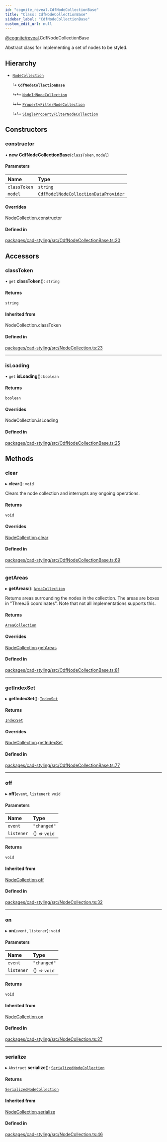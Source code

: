 ```yaml
---
id: "cognite_reveal.CdfNodeCollectionBase"
title: "Class: CdfNodeCollectionBase"
sidebar_label: "CdfNodeCollectionBase"
custom_edit_url: null
---
```


[@cognite/reveal](../modules/cognite_reveal.md).CdfNodeCollectionBase

Abstract class for implementing a set of nodes to be styled.

## Hierarchy

- [`NodeCollection`](cognite_reveal.NodeCollection.md)

  ↳ **`CdfNodeCollectionBase`**

  ↳↳ [`NodeIdNodeCollection`](cognite_reveal.NodeIdNodeCollection.md)

  ↳↳ [`PropertyFilterNodeCollection`](cognite_reveal.PropertyFilterNodeCollection.md)

  ↳↳ [`SinglePropertyFilterNodeCollection`](cognite_reveal.SinglePropertyFilterNodeCollection.md)

## Constructors

### constructor

• **new CdfNodeCollectionBase**(`classToken`, `model`)

#### Parameters

| Name | Type |
| :------ | :------ |
| `classToken` | `string` |
| `model` | [`CdfModelNodeCollectionDataProvider`](../interfaces/cognite_reveal.CdfModelNodeCollectionDataProvider.md) |

#### Overrides

NodeCollection.constructor

#### Defined in

[packages/cad-styling/src/CdfNodeCollectionBase.ts:20](https://github.com/cognitedata/reveal/blob/fba2eed2/viewer/packages/cad-styling/src/CdfNodeCollectionBase.ts#L20)

## Accessors

### classToken

• `get` **classToken**(): `string`

#### Returns

`string`

#### Inherited from

NodeCollection.classToken

#### Defined in

[packages/cad-styling/src/NodeCollection.ts:23](https://github.com/cognitedata/reveal/blob/fba2eed2/viewer/packages/cad-styling/src/NodeCollection.ts#L23)

___

### isLoading

• `get` **isLoading**(): `boolean`

#### Returns

`boolean`

#### Overrides

NodeCollection.isLoading

#### Defined in

[packages/cad-styling/src/CdfNodeCollectionBase.ts:25](https://github.com/cognitedata/reveal/blob/fba2eed2/viewer/packages/cad-styling/src/CdfNodeCollectionBase.ts#L25)

## Methods

### clear

▸ **clear**(): `void`

Clears the node collection and interrupts any ongoing operations.

#### Returns

`void`

#### Overrides

[NodeCollection](cognite_reveal.NodeCollection.md).[clear](cognite_reveal.NodeCollection.md#clear)

#### Defined in

[packages/cad-styling/src/CdfNodeCollectionBase.ts:69](https://github.com/cognitedata/reveal/blob/fba2eed2/viewer/packages/cad-styling/src/CdfNodeCollectionBase.ts#L69)

___

### getAreas

▸ **getAreas**(): [`AreaCollection`](../interfaces/cognite_reveal.AreaCollection.md)

Returns areas surrounding the nodes in the collection. The areas
are boxes in "ThreeJS coordinates". Note that not all
implementations supports this.

#### Returns

[`AreaCollection`](../interfaces/cognite_reveal.AreaCollection.md)

#### Overrides

[NodeCollection](cognite_reveal.NodeCollection.md).[getAreas](cognite_reveal.NodeCollection.md#getareas)

#### Defined in

[packages/cad-styling/src/CdfNodeCollectionBase.ts:81](https://github.com/cognitedata/reveal/blob/fba2eed2/viewer/packages/cad-styling/src/CdfNodeCollectionBase.ts#L81)

___

### getIndexSet

▸ **getIndexSet**(): [`IndexSet`](cognite_reveal.IndexSet.md)

#### Returns

[`IndexSet`](cognite_reveal.IndexSet.md)

#### Overrides

[NodeCollection](cognite_reveal.NodeCollection.md).[getIndexSet](cognite_reveal.NodeCollection.md#getindexset)

#### Defined in

[packages/cad-styling/src/CdfNodeCollectionBase.ts:77](https://github.com/cognitedata/reveal/blob/fba2eed2/viewer/packages/cad-styling/src/CdfNodeCollectionBase.ts#L77)

___

### off

▸ **off**(`event`, `listener`): `void`

#### Parameters

| Name | Type |
| :------ | :------ |
| `event` | ``"changed"`` |
| `listener` | () => `void` |

#### Returns

`void`

#### Inherited from

[NodeCollection](cognite_reveal.NodeCollection.md).[off](cognite_reveal.NodeCollection.md#off)

#### Defined in

[packages/cad-styling/src/NodeCollection.ts:32](https://github.com/cognitedata/reveal/blob/fba2eed2/viewer/packages/cad-styling/src/NodeCollection.ts#L32)

___

### on

▸ **on**(`event`, `listener`): `void`

#### Parameters

| Name | Type |
| :------ | :------ |
| `event` | ``"changed"`` |
| `listener` | () => `void` |

#### Returns

`void`

#### Inherited from

[NodeCollection](cognite_reveal.NodeCollection.md).[on](cognite_reveal.NodeCollection.md#on)

#### Defined in

[packages/cad-styling/src/NodeCollection.ts:27](https://github.com/cognitedata/reveal/blob/fba2eed2/viewer/packages/cad-styling/src/NodeCollection.ts#L27)

___

### serialize

▸ `Abstract` **serialize**(): [`SerializedNodeCollection`](../modules/cognite_reveal.md#serializednodecollection)

#### Returns

[`SerializedNodeCollection`](../modules/cognite_reveal.md#serializednodecollection)

#### Inherited from

[NodeCollection](cognite_reveal.NodeCollection.md).[serialize](cognite_reveal.NodeCollection.md#serialize)

#### Defined in

[packages/cad-styling/src/NodeCollection.ts:46](https://github.com/cognitedata/reveal/blob/fba2eed2/viewer/packages/cad-styling/src/NodeCollection.ts#L46)
